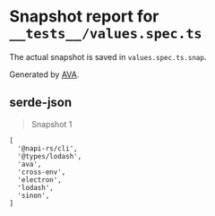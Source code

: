 # Snapshot report for `__tests__/values.spec.ts`

The actual snapshot is saved in `values.spec.ts.snap`.

Generated by [AVA](https://avajs.dev).

## serde-json

> Snapshot 1

    [
      '@napi-rs/cli',
      '@types/lodash',
      'ava',
      'cross-env',
      'electron',
      'lodash',
      'sinon',
    ]
